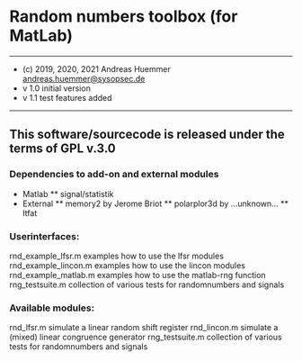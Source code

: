 # Random numbers toolbox (for MatLab)

------------------------------------------------------------------------
- (c) 2019, 2020, 2021 Andreas Huemmer <andreas.huemmer@sysopsec.de>
- v 1.0     initial version
- v 1.1     test features added
------------------------------------------------------------------------
This software/sourcecode is released under the terms of GPL v.3.0
------------------------------------------------------------------------

### Dependencies to add-on and external modules

* Matlab
** signal/statistik
* External
** memory2 by Jerome Briot
** polarplor3d by ...unknown...
** ltfat


### Userinterfaces:

rnd_example_lfsr.m      examples how to use the lfsr modules
rnd_example_lincon.m    examples how to use the lincon modules
rnd_example_matlab.m    examples how to use the matlab-rng function
rng_testsuite.m         collection of various tests for randomnumbers and signals

###  Available modules:

rnd_lfsr.m          simulate a linear random shift register
rnd_lincon.m        simulate a (mixed) linear congruence generator
rng_testsuite.m     collection of various tests for randomnumbers and signals
